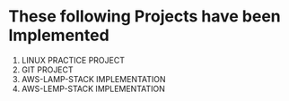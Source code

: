 # These following Projects have been Implemented

1. LINUX PRACTICE PROJECT
2. GIT PROJECT
3. AWS-LAMP-STACK IMPLEMENTATION
4. AWS-LEMP-STACK IMPLEMENTATION
